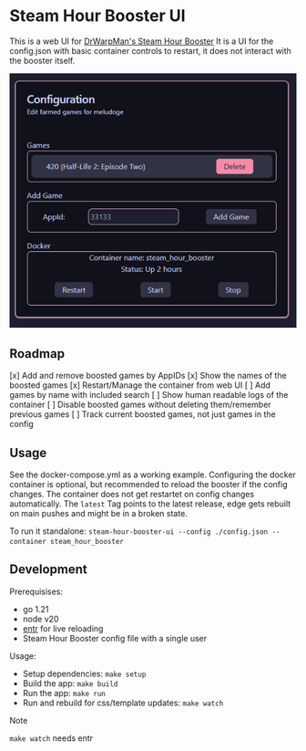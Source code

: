 # Steam Hour Booster UI

This is a web UI for [DrWarpMan's Steam Hour Booster](https://github.com/DrWarpMan/steam-hour-booster)
It is a UI for the config.json with basic container controls to restart, it does not interact with the booster itself.

![Screenshot of the app](https://raw.githubusercontent.com/Joniator/steam-hour-booster-ui/main/.github/screenshot.png)

## Roadmap

[x] Add and remove boosted games by AppIDs
[x] Show the names of the boosted games
[x] Restart/Manage the container from web UI
[ ] Add games by name with included search
[ ] Show human readable logs of the container
[ ] Disable boosted games without deleting them/remember previous games
[ ] Track current boosted games, not just games in the config

## Usage

See the docker-compose.yml as a working example.
Configuring the docker container is optional, but recommended to reload the booster if the config changes.
The container does not get restartet on config changes automatically.
The `latest` Tag points to the latest release, edge gets rebuilt on main pushes and might be in a broken state.

To run it standalone: `steam-hour-booster-ui --config ./config.json --container steam_hour_booster`

## Development

Prerequisises:
- go 1.21
- node v20
- [entr](https://github.com/eradman/entr) for live reloading
- Steam Hour Booster config file with a single user

Usage:
- Setup dependencies: `make setup`
- Build the app: `make build`
- Run the app: `make run`
- Run and rebuild for css/template updates: `make watch`
> [!NOTE]
> `make watch` needs entr

